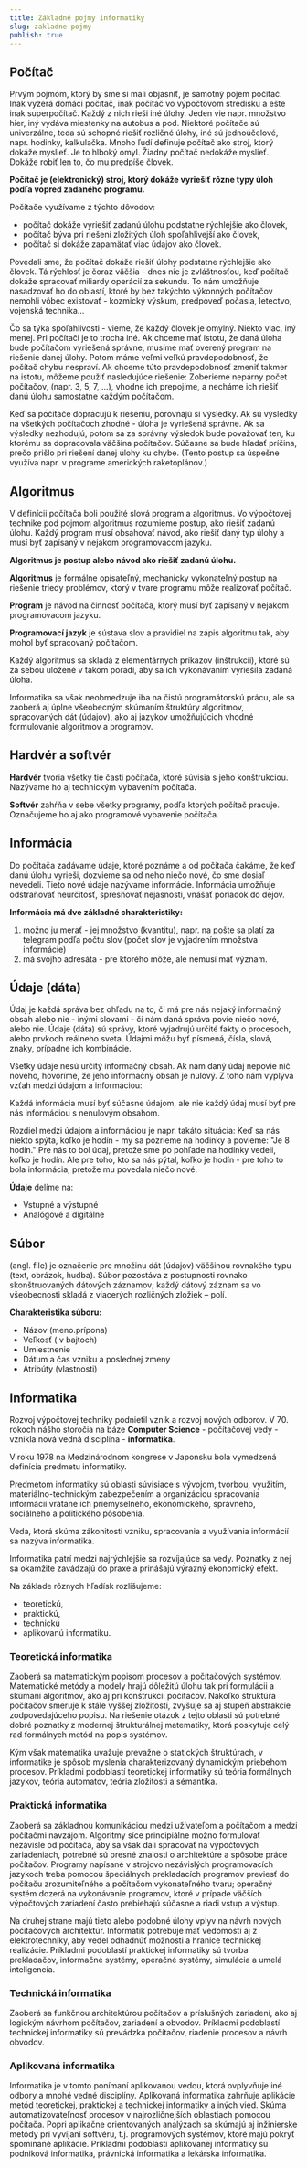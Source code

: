 ```yaml
---
title: Základné pojmy informatiky
slug: zakladne-pojmy
publish: true 
---
```


## Počítač
Prvým pojmom, ktorý by sme si mali objasniť, je samotný pojem počítač. Inak vyzerá domáci počítač, inak počítač vo výpočtovom stredisku a ešte inak superpočítač. Každý z nich rieši iné úlohy. Jeden vie napr. množstvo hier, iný vydáva miestenky na autobus a pod. Niektoré počítače sú univerzálne, teda sú schopné riešiť rozličné úlohy, iné sú jednoúčelové, napr. hodinky, kalkulačka. Mnoho ľudí definuje počítač ako stroj, ktorý dokáže myslieť. Je to hlboký omyl. Žiadny počítač nedokáže myslieť. Dokáže robiť len to, čo mu predpíše človek. 

**Počítač je (elektronický) stroj, ktorý dokáže vyriešiť rôzne typy úloh podľa vopred zadaného programu.**

Počítače využívame z týchto dôvodov:

- počítač dokáže vyriešiť zadanú úlohu podstatne rýchlejšie ako človek,
- počítač býva pri riešení zložitých úloh spoľahlivejší ako človek,
- počítač si dokáže zapamätať viac údajov ako človek.

Povedali sme, že počítač dokáže riešiť úlohy podstatne rýchlejšie ako človek. Tá rýchlosť je čoraz väčšia - dnes nie je zvláštnosťou, keď počítač dokáže spracovať miliardy operácií za sekundu. To nám umožňuje nasadzovať ho do oblastí, ktoré by bez takýchto výkonných počítačov nemohli vôbec existovať - kozmický výskum, predpoveď počasia, letectvo, vojenská technika...

Čo sa týka spoľahlivosti - vieme, že každý človek je omylný. Niekto viac, iný menej. Pri počítači je to trocha iné. Ak chceme mať istotu, že daná úloha bude počítačom vyriešená správne, musíme mať overený program na riešenie danej úlohy. Potom máme veľmi veľkú pravdepodobnosť, že počítač chybu nespraví. Ak chceme túto pravdepodobnosť zmeniť takmer na istotu, môžeme použiť nasledujúce riešenie: Zoberieme nepárny počet počítačov, (napr. 3, 5, 7, ...), vhodne ich prepojíme, a necháme ich riešiť danú úlohu samostatne každým počítačom. 

Keď sa počítače dopracujú k riešeniu, porovnajú si výsledky. Ak sú výsledky na všetkých počítačoch zhodné - úloha je vyriešená správne. Ak sa výsledky nezhodujú, potom sa za správny výsledok bude považovať ten, ku ktorému sa dopracovala väčšina počítačov. Súčasne sa bude hľadať príčina, prečo prišlo pri riešení danej úlohy ku chybe. (Tento postup sa úspešne využíva napr. v programe amerických raketoplánov.)

## Algoritmus

V definícii počítača boli použité slová program a algoritmus. Vo výpočtovej technike pod pojmom algoritmus rozumieme postup, ako riešiť zadanú úlohu. Každý program musí obsahovať návod, ako riešiť daný typ úlohy a musí byť zapísaný v nejakom programovacom jazyku.

**Algoritmus je postup alebo návod ako riešiť zadanú úlohu.**

**Algoritmus** je formálne opísateľný, mechanicky vykonateľný postup na riešenie triedy problémov, ktorý v tvare programu môže realizovať počítač.

**Program** je návod na činnosť počítača, ktorý musí byť zapísaný v nejakom programovacom jazyku.

**Programovací jazyk** je sústava slov a pravidiel na zápis algoritmu tak, aby mohol byť spracovaný počítačom.

Každý algoritmus sa skladá z elementárnych príkazov (inštrukcií), ktoré sú za sebou uložené v takom poradí, aby sa ich vykonávaním vyriešila zadaná úloha.

Informatika sa však neobmedzuje iba na čistú programátorskú prácu, ale sa zaoberá aj úplne všeobecným skúmaním štruktúry algoritmov, spracovaných dát (údajov), ako aj jazykov umožňujúcich vhodné formulovanie algoritmov a programov.

## Hardvér a softvér
**Hardvér** tvoria všetky tie časti počítača, ktoré súvisia s jeho konštrukciou. Nazývame ho aj technickým vybavením počítača.

**Softvér** zahŕňa v sebe všetky programy, podľa ktorých počítač pracuje. Označujeme ho aj ako programové vybavenie počítača.


## Informácia

Do počítača zadávame údaje, ktoré poznáme a od počítača čakáme, že keď danú úlohu vyrieši, dozvieme sa od neho niečo nové, čo sme dosiaľ nevedeli. Tieto nové údaje nazývame informácie. Informácia umožňuje odstraňovať neurčitosť, spresňovať nejasnosti, vnášať poriadok do dejov.

**Informácia má dve základné charakteristiky:**

1. možno ju merať - jej množstvo (kvantitu), napr. na pošte sa platí za telegram podľa počtu slov (počet slov je vyjadrením množstva informácie)
2. má svojho adresáta - pre ktorého môže, ale nemusí mať význam.

## Údaje (dáta)
Údaj je každá správa bez ohľadu na to, či má pre nás nejaký informačný obsah alebo nie - inými slovami - či nám daná správa povie niečo nové, alebo nie. Údaje (dáta) sú správy, ktoré vyjadrujú určité fakty o procesoch, alebo prvkoch reálneho sveta. Údajmi môžu byť písmená, čísla, slová, znaky, prípadne ich kombinácie. 

Všetky údaje nesú určitý informačný obsah. Ak nám daný údaj nepovie nič nového, hovoríme, že jeho informačný obsah je nulový. Z toho nám vyplýva vzťah medzi údajom a informáciou:

Každá informácia musí byť súčasne údajom, ale nie každý údaj musí byť pre nás informáciou s nenulovým obsahom.

Rozdiel medzi údajom a informáciou je napr. takáto situácia: Keď sa nás niekto spýta, koľko je hodín - my sa pozrieme na hodinky a povieme: "Je 8 hodín." Pre nás to bol údaj, pretože sme po pohľade na hodinky vedeli, koľko je hodín. Ale pre toho, kto sa nás pýtal, koľko je hodín - pre toho to bola informácia, pretože mu povedala niečo nové.

**Údaje** delíme na:

- Vstupné a výstupné
- Analógové a digitálne

## Súbor 
(angl. file) je označenie pre množinu dát (údajov) väčšinou rovnakého typu (text, obrázok, hudba). Súbor pozostáva z postupnosti rovnako skonštruovaných dátových záznamov; každý dátový záznam sa vo všeobecnosti skladá z viacerých rozličných zložiek – polí.

**Charakteristika súboru:**

- Názov (meno.prípona)
- Veľkosť ( v bajtoch)
- Umiestnenie
- Dátum a čas vzniku a poslednej zmeny
- Atribúty (vlastnosti)


## Informatika

Rozvoj výpočtovej techniky podnietil vznik a rozvoj nových odborov. V 70. rokoch nášho storočia na báze **Computer Science** - počítačovej vedy - vznikla nová vedná disciplína - **informatika**.

V roku 1978 na Medzinárodnom kongrese v Japonsku bola vymedzená definícia predmetu informatiky.

Predmetom informatiky sú oblasti súvisiace s vývojom, tvorbou, využitím, materiálno-technickým zabezpečením a organizáciou spracovania informácií vrátane ich priemyselného, ekonomického, správneho, sociálneho a politického pôsobenia.

Veda, ktorá skúma zákonitosti vzniku, spracovania a využívania informácií sa nazýva informatika.

Informatika patrí medzi najrýchlejšie sa rozvíjajúce sa vedy. Poznatky z nej sa okamžite zavádzajú do praxe a prinášajú výrazný ekonomický efekt.

Na základe rôznych hľadísk rozlišujeme:

- teoretickú,
- praktickú,
- technickú
- aplikovanú informatiku.

### Teoretická informatika
Zaoberá sa matematickým popisom procesov a počítačových systémov. Matematické metódy a modely hrajú dôležitú úlohu tak pri formulácii a skúmaní algoritmov, ako aj pri konštrukcii počítačov. Nakoľko štruktúra počítačov smeruje k stále vyššej zložitosti, zvyšuje sa aj stupeň abstrakcie zodpovedajúceho popisu. Na riešenie otázok z tejto oblasti sú potrebné dobré poznatky z modernej štrukturálnej matematiky, ktorá poskytuje celý rad formálnych metód na popis systémov. 

Kým však matematika uvažuje prevažne o statických štruktúrach, v informatike je spôsob myslenia charakterizovaný dynamickým priebehom procesov. Príkladmi
podoblastí teoretickej informatiky sú teória formálnych jazykov, teória automatov, teória zložitosti a sémantika.

### Praktická informatika
Zaoberá sa základnou komunikáciou medzi užívateľom a počítačom a medzi počítačmi navzájom. Algoritmy síce principiálne možno formulovať nezávisle od počítača, aby sa však dali spracovať na výpočtových zariadeniach, potrebné sú presné znalosti o architektúre a spôsobe práce počítačov. Programy napísané v strojovo nezávislých programovacích jazykoch treba pomocou špeciálnych prekladacích programov previesť do počítaču zrozumiteľného a počítačom vykonateľného tvaru; operačný systém dozerá na vykonávanie programov, ktoré v prípade väčších výpočtových zariadení často prebiehajú súčasne a riadi vstup a výstup.

Na druhej strane majú tieto alebo podobné úlohy vplyv na návrh nových počítačových architektúr. Informatik potrebuje mať vedomosti aj z elektrotechniky, aby vedel odhadnúť možnosti a hranice technickej realizácie. Príkladmi podoblastí praktickej informatiky sú tvorba prekladačov, informačné systémy, operačné systémy, simulácia a umelá inteligencia.

### Technická informatika 
Zaoberá sa funkčnou architektúrou počítačov a príslušných zariadení, ako aj logickým návrhom počítačov, zariadení a obvodov. Príkladmi podoblastí technickej informatiky sú prevádzka počítačov, riadenie procesov a návrh obvodov.

### Aplikovaná informatika
Informatika je v tomto ponímaní aplikovanou vedou, ktorá ovplyvňuje iné odbory a mnohé vedné disciplíny. Aplikovaná informatika zahrňuje aplikácie metód teoretickej, praktickej a technickej informatiky a iných vied. Skúma automatizovateľnosť procesov v najrozličnejších oblastiach pomocou počítača. Popri aplikačne orientovaných analýzach sa skúmajú aj inžinierske metódy pri vyvíjaní softvéru, t.j. programových systémov, ktoré majú pokryť spomínané aplikácie. Príkladmi podoblastí aplikovanej informatiky sú podniková informatika, právnická informatika a lekárska informatika.


